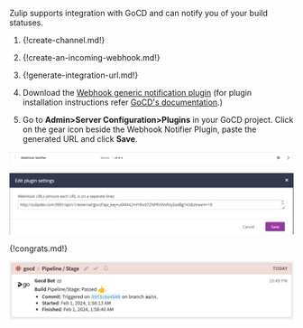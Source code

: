 Zulip supports integration with GoCD and can notify you of
your build statuses.

1. {!create-channel.md!}

1. {!create-an-incoming-webhook.md!}

1. {!generate-integration-url.md!}

1. Download the [Webhook generic notification plugin](https://github.com/getsentry/gocd-webhook-notification-plugin/releases) (for plugin installation instructions refer [GoCD's documentation](https://docs.gocd.org/current/extension_points/plugin_user_guide.html#installing-and-uninstalling-of-plugins).)

1. Go to **Admin>Server Configuration>Plugins** in your GoCD project. Click on the gear icon beside the Webhook Notifier Plugin, paste the generated URL and click **Save**.

![](/static/images/integrations/gocd/003.png)

![](/static/images/integrations/gocd/002.png)


{!congrats.md!}

![](/static/images/integrations/gocd/001.png)

